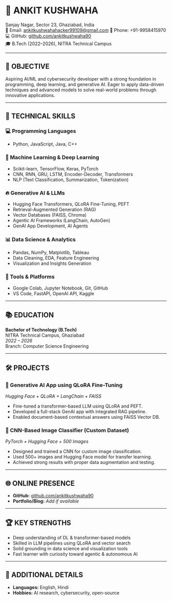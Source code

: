 # 📄 ANKIT KUSHWAHA  
Sanjay Nagar, Sector 23, Ghaziabad, India  
📧 Email: ankitkushwahahacker99109@gmail.com
📱 Phone: +91-9958415970  
💻 GitHub: [github.com/ankitkushwaha90](https://github.com/ankitkushwaha90)  
🎓 B.Tech (2022–2026), NITRA Technical Campus  

---

## 💼 OBJECTIVE  
Aspiring AI/ML and cybersecurity developer with a strong foundation in programming, deep learning, and generative AI. Eager to apply data-driven techniques and advanced models to solve real-world problems through innovative applications.

---

## 🧠 TECHNICAL SKILLS  

### 💻 Programming Languages  
- Python, JavaScript, Java, C++

### 🤖 Machine Learning & Deep Learning  
- Scikit-learn, TensorFlow, Keras, PyTorch  
- CNN, RNN, GRU, LSTM, Encoder-Decoder, Transformers  
- NLP (Text Classification, Summarization, Tokenization)

### 🔥 Generative AI & LLMs  
- Hugging Face Transformers, QLoRA Fine-Tuning, PEFT  
- Retrieval-Augmented Generation (RAG)  
- Vector Databases (FAISS, Chroma)  
- Agentic AI Frameworks (LangChain, AutoGen)  
- GenAI App Development, AI Agents

### 📊 Data Science & Analytics  
- Pandas, NumPy, Matplotlib, Tableau  
- Data Cleaning, EDA, Feature Engineering  
- Visualization and Insights Generation

### 🧰 Tools & Platforms  
- Google Colab, Jupyter Notebook, Git, GitHub  
- VS Code, FastAPI, OpenAI API, Kaggle

---

## 📚 EDUCATION  

**Bachelor of Technology (B.Tech)**  
NITRA Technical Campus, Ghaziabad  
_2022 – 2026_  
Branch: Computer Science Engineering 

---

## 🛠️ PROJECTS  

### 🔹 Generative AI App using QLoRA Fine-Tuning  
*Hugging Face + QLoRA + LangChain + FAISS*  
- Fine-tuned a transformer-based LLM using QLoRA and PEFT.  
- Developed a full-stack GenAI app with integrated RAG pipeline.  
- Enabled document-based contextual answers using FAISS Vector DB.

### 🔹 CNN-Based Image Classifier (Custom Dataset)  
*PyTorch + Hugging Face + 500 Images*  
- Designed and trained a CNN for custom image classification.  
- Used 500+ images and Hugging Face model for transfer learning.  
- Achieved strong results with proper data augmentation and testing.

---

## 🌐 ONLINE PRESENCE  

- **GitHub:** [github.com/ankitkushwaha90](https://github.com/ankitkushwaha90)  
- **Portfolio/Blog:** *Add if available*  

---

## 🏆 KEY STRENGTHS  
- Deep understanding of DL & transformer-based models  
- Skilled in LLM pipelines using QLoRA and vector search  
- Solid grounding in data science and visualization tools  
- Fast learner with curiosity toward agentic & autonomous AI  

---

## 📌 ADDITIONAL DETAILS  

- **Languages:** English, Hindi  
- **Hobbies:** AI research, cybersecurity, open-source  

